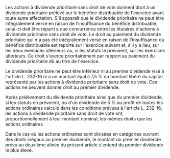   
Les actions à dividende prioritaire sans droit de vote donnent droit à un dividende prioritaire prélevé sur le bénéfice distribuable de l'exercice avant toute autre affectation. S'il apparaît que le dividende prioritaire ne peut être intégralement versé en raison de l'insuffisance du bénéfice distribuable, celui-ci doit être réparti à due concurrence entre les titulaires d'actions à dividende prioritaire sans droit de vote. Le droit au paiement du dividende prioritaire qui n'a pas été intégralement versé en raison de l'insuffisance du bénéfice distribuable est reporté sur l'exercice suivant et, s'il y a lieu, sur les deux exercices ultérieurs ou, si les statuts le prévoient, sur les exercices ultérieurs. Ce droit s'exerce prioritairement par rapport au paiement du dividende prioritaire dû au titre de l'exercice.   

  
Le dividende prioritaire ne peut être inférieur ni au premier dividende visé à l'article L. 232-16 ni à un montant égal à 7,5 % du montant libéré du capital représenté par les actions à dividende prioritaire sans droit de vote. Ces actions ne peuvent donner droit au premier dividende.   

  
Après prélèvement du dividende prioritaire ainsi que du premier dividende, si les statuts en prévoient, ou d'un dividende de 5 % au profit de toutes les actions ordinaires calculé dans les conditions prévues à l'article L. 232-16, les actions à dividende prioritaire sans droit de vote ont, proportionnellement à leur montant nominal, les mêmes droits que les actions ordinaires.   

  
Dans le cas où les actions ordinaires sont divisées en catégories ouvrant des droits inégaux au premier dividende, le montant du premier dividende prévu au deuxième alinéa du présent article s'entend du premier dividende le plus élevé.  
